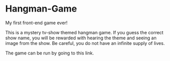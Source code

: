 # Hangman-Game

My first front-end game ever!

This is a mystery tv-show themed hangman game.  If you guess the correct show name, you will be rewarded with hearing the theme and seeing an image from the show.  Be careful, you do not have an infinite supply of lives.

The game can be run by going to this link.
